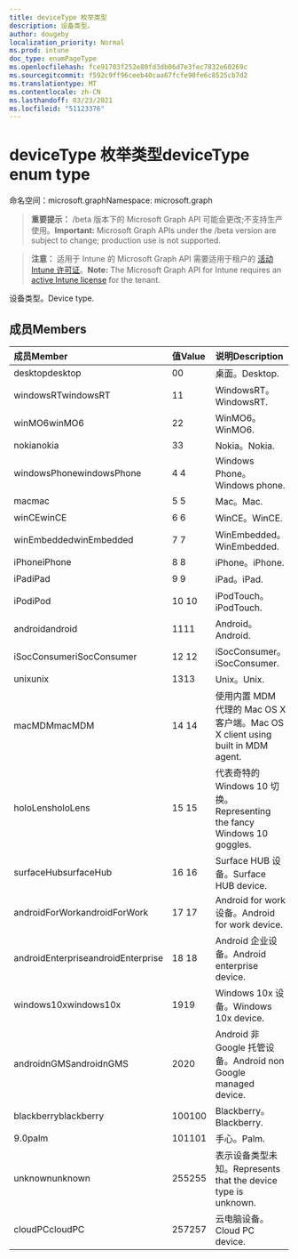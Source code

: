 ```yaml
---
title: deviceType 枚举类型
description: 设备类型。
author: dougeby
localization_priority: Normal
ms.prod: intune
doc_type: enumPageType
ms.openlocfilehash: fce91703f252e80fd3db06d7e3fec7832e60269c
ms.sourcegitcommit: f592c9ff96ceeb40caa67fcfe90fe6c8525cb7d2
ms.translationtype: MT
ms.contentlocale: zh-CN
ms.lasthandoff: 03/23/2021
ms.locfileid: "51123376"
---
```

# <a name="devicetype-enum-type"></a><span data-ttu-id="465ad-103">deviceType 枚举类型</span><span class="sxs-lookup"><span data-stu-id="465ad-103">deviceType enum type</span></span>

<span data-ttu-id="465ad-104">命名空间：microsoft.graph</span><span class="sxs-lookup"><span data-stu-id="465ad-104">Namespace: microsoft.graph</span></span>

> <span data-ttu-id="465ad-105">**重要提示：** /beta 版本下的 Microsoft Graph API 可能会更改;不支持生产使用。</span><span class="sxs-lookup"><span data-stu-id="465ad-105">**Important:** Microsoft Graph APIs under the /beta version are subject to change; production use is not supported.</span></span>

> <span data-ttu-id="465ad-106">**注意：** 适用于 Intune 的 Microsoft Graph API 需要适用于租户的 [活动 Intune 许可证](https://go.microsoft.com/fwlink/?linkid=839381)。</span><span class="sxs-lookup"><span data-stu-id="465ad-106">**Note:** The Microsoft Graph API for Intune requires an [active Intune license](https://go.microsoft.com/fwlink/?linkid=839381) for the tenant.</span></span>

<span data-ttu-id="465ad-107">设备类型。</span><span class="sxs-lookup"><span data-stu-id="465ad-107">Device type.</span></span>

## <a name="members"></a><span data-ttu-id="465ad-108">成员</span><span class="sxs-lookup"><span data-stu-id="465ad-108">Members</span></span>
|<span data-ttu-id="465ad-109">成员</span><span class="sxs-lookup"><span data-stu-id="465ad-109">Member</span></span>|<span data-ttu-id="465ad-110">值</span><span class="sxs-lookup"><span data-stu-id="465ad-110">Value</span></span>|<span data-ttu-id="465ad-111">说明</span><span class="sxs-lookup"><span data-stu-id="465ad-111">Description</span></span>|
|:---|:---|:---|
|<span data-ttu-id="465ad-112">desktop</span><span class="sxs-lookup"><span data-stu-id="465ad-112">desktop</span></span>|<span data-ttu-id="465ad-113">0</span><span class="sxs-lookup"><span data-stu-id="465ad-113">0</span></span>|<span data-ttu-id="465ad-114">桌面。</span><span class="sxs-lookup"><span data-stu-id="465ad-114">Desktop.</span></span>|
|<span data-ttu-id="465ad-115">windowsRT</span><span class="sxs-lookup"><span data-stu-id="465ad-115">windowsRT</span></span>|<span data-ttu-id="465ad-116">1</span><span class="sxs-lookup"><span data-stu-id="465ad-116">1</span></span>|<span data-ttu-id="465ad-117">WindowsRT。</span><span class="sxs-lookup"><span data-stu-id="465ad-117">WindowsRT.</span></span>|
|<span data-ttu-id="465ad-118">winMO6</span><span class="sxs-lookup"><span data-stu-id="465ad-118">winMO6</span></span>|<span data-ttu-id="465ad-119">2</span><span class="sxs-lookup"><span data-stu-id="465ad-119">2</span></span>|<span data-ttu-id="465ad-120">WinMO6。</span><span class="sxs-lookup"><span data-stu-id="465ad-120">WinMO6.</span></span>|
|<span data-ttu-id="465ad-121">nokia</span><span class="sxs-lookup"><span data-stu-id="465ad-121">nokia</span></span>|<span data-ttu-id="465ad-122">3</span><span class="sxs-lookup"><span data-stu-id="465ad-122">3</span></span>|<span data-ttu-id="465ad-123">Nokia。</span><span class="sxs-lookup"><span data-stu-id="465ad-123">Nokia.</span></span>|
|<span data-ttu-id="465ad-124">windowsPhone</span><span class="sxs-lookup"><span data-stu-id="465ad-124">windowsPhone</span></span>|<span data-ttu-id="465ad-125">4 </span><span class="sxs-lookup"><span data-stu-id="465ad-125">4</span></span>|<span data-ttu-id="465ad-126">Windows Phone。</span><span class="sxs-lookup"><span data-stu-id="465ad-126">Windows phone.</span></span>|
|<span data-ttu-id="465ad-127">mac</span><span class="sxs-lookup"><span data-stu-id="465ad-127">mac</span></span>|<span data-ttu-id="465ad-128">5 </span><span class="sxs-lookup"><span data-stu-id="465ad-128">5</span></span>|<span data-ttu-id="465ad-129">Mac。</span><span class="sxs-lookup"><span data-stu-id="465ad-129">Mac.</span></span>|
|<span data-ttu-id="465ad-130">winCE</span><span class="sxs-lookup"><span data-stu-id="465ad-130">winCE</span></span>|<span data-ttu-id="465ad-131">6 </span><span class="sxs-lookup"><span data-stu-id="465ad-131">6</span></span>|<span data-ttu-id="465ad-132">WinCE。</span><span class="sxs-lookup"><span data-stu-id="465ad-132">WinCE.</span></span>|
|<span data-ttu-id="465ad-133">winEmbedded</span><span class="sxs-lookup"><span data-stu-id="465ad-133">winEmbedded</span></span>|<span data-ttu-id="465ad-134">7 </span><span class="sxs-lookup"><span data-stu-id="465ad-134">7</span></span>|<span data-ttu-id="465ad-135">WinEmbedded。</span><span class="sxs-lookup"><span data-stu-id="465ad-135">WinEmbedded.</span></span>|
|<span data-ttu-id="465ad-136">iPhone</span><span class="sxs-lookup"><span data-stu-id="465ad-136">iPhone</span></span>|<span data-ttu-id="465ad-137">8 </span><span class="sxs-lookup"><span data-stu-id="465ad-137">8</span></span>|<span data-ttu-id="465ad-138">iPhone。</span><span class="sxs-lookup"><span data-stu-id="465ad-138">iPhone.</span></span>|
|<span data-ttu-id="465ad-139">iPad</span><span class="sxs-lookup"><span data-stu-id="465ad-139">iPad</span></span>|<span data-ttu-id="465ad-140">9 </span><span class="sxs-lookup"><span data-stu-id="465ad-140">9</span></span>|<span data-ttu-id="465ad-141">iPad。</span><span class="sxs-lookup"><span data-stu-id="465ad-141">iPad.</span></span>|
|<span data-ttu-id="465ad-142">iPod</span><span class="sxs-lookup"><span data-stu-id="465ad-142">iPod</span></span>|<span data-ttu-id="465ad-143">10  </span><span class="sxs-lookup"><span data-stu-id="465ad-143">10</span></span>|<span data-ttu-id="465ad-144">iPodTouch。</span><span class="sxs-lookup"><span data-stu-id="465ad-144">iPodTouch.</span></span>|
|<span data-ttu-id="465ad-145">android</span><span class="sxs-lookup"><span data-stu-id="465ad-145">android</span></span>|<span data-ttu-id="465ad-146">11</span><span class="sxs-lookup"><span data-stu-id="465ad-146">11</span></span>|<span data-ttu-id="465ad-147">Android。</span><span class="sxs-lookup"><span data-stu-id="465ad-147">Android.</span></span>|
|<span data-ttu-id="465ad-148">iSocConsumer</span><span class="sxs-lookup"><span data-stu-id="465ad-148">iSocConsumer</span></span>|<span data-ttu-id="465ad-149">12 </span><span class="sxs-lookup"><span data-stu-id="465ad-149">12</span></span>|<span data-ttu-id="465ad-150">iSocConsumer。</span><span class="sxs-lookup"><span data-stu-id="465ad-150">iSocConsumer.</span></span>|
|<span data-ttu-id="465ad-151">unix</span><span class="sxs-lookup"><span data-stu-id="465ad-151">unix</span></span>|<span data-ttu-id="465ad-152">13</span><span class="sxs-lookup"><span data-stu-id="465ad-152">13</span></span>|<span data-ttu-id="465ad-153">Unix。</span><span class="sxs-lookup"><span data-stu-id="465ad-153">Unix.</span></span>|
|<span data-ttu-id="465ad-154">macMDM</span><span class="sxs-lookup"><span data-stu-id="465ad-154">macMDM</span></span>|<span data-ttu-id="465ad-155">14 </span><span class="sxs-lookup"><span data-stu-id="465ad-155">14</span></span>|<span data-ttu-id="465ad-156">使用内置 MDM 代理的 Mac OS X 客户端。</span><span class="sxs-lookup"><span data-stu-id="465ad-156">Mac OS X client using built in MDM agent.</span></span>|
|<span data-ttu-id="465ad-157">holoLens</span><span class="sxs-lookup"><span data-stu-id="465ad-157">holoLens</span></span>|<span data-ttu-id="465ad-158">15 </span><span class="sxs-lookup"><span data-stu-id="465ad-158">15</span></span>|<span data-ttu-id="465ad-159">代表奇特的 Windows 10 切换。</span><span class="sxs-lookup"><span data-stu-id="465ad-159">Representing the fancy Windows 10 goggles.</span></span>|
|<span data-ttu-id="465ad-160">surfaceHub</span><span class="sxs-lookup"><span data-stu-id="465ad-160">surfaceHub</span></span>|<span data-ttu-id="465ad-161">16 </span><span class="sxs-lookup"><span data-stu-id="465ad-161">16</span></span>|<span data-ttu-id="465ad-162">Surface HUB 设备。</span><span class="sxs-lookup"><span data-stu-id="465ad-162">Surface HUB device.</span></span>|
|<span data-ttu-id="465ad-163">androidForWork</span><span class="sxs-lookup"><span data-stu-id="465ad-163">androidForWork</span></span>|<span data-ttu-id="465ad-164">17 </span><span class="sxs-lookup"><span data-stu-id="465ad-164">17</span></span>|<span data-ttu-id="465ad-165">Android for work 设备。</span><span class="sxs-lookup"><span data-stu-id="465ad-165">Android for work device.</span></span>|
|<span data-ttu-id="465ad-166">androidEnterprise</span><span class="sxs-lookup"><span data-stu-id="465ad-166">androidEnterprise</span></span>|<span data-ttu-id="465ad-167">18 </span><span class="sxs-lookup"><span data-stu-id="465ad-167">18</span></span>|<span data-ttu-id="465ad-168">Android 企业设备。</span><span class="sxs-lookup"><span data-stu-id="465ad-168">Android enterprise device.</span></span>|
|<span data-ttu-id="465ad-169">windows10x</span><span class="sxs-lookup"><span data-stu-id="465ad-169">windows10x</span></span>|<span data-ttu-id="465ad-170">19</span><span class="sxs-lookup"><span data-stu-id="465ad-170">19</span></span>|<span data-ttu-id="465ad-171">Windows 10x 设备。</span><span class="sxs-lookup"><span data-stu-id="465ad-171">Windows 10x device.</span></span>|
|<span data-ttu-id="465ad-172">androidnGMS</span><span class="sxs-lookup"><span data-stu-id="465ad-172">androidnGMS</span></span>|<span data-ttu-id="465ad-173">20</span><span class="sxs-lookup"><span data-stu-id="465ad-173">20</span></span>|<span data-ttu-id="465ad-174">Android 非 Google 托管设备。</span><span class="sxs-lookup"><span data-stu-id="465ad-174">Android non Google managed device.</span></span>|
|<span data-ttu-id="465ad-175">blackberry</span><span class="sxs-lookup"><span data-stu-id="465ad-175">blackberry</span></span>|<span data-ttu-id="465ad-176">100</span><span class="sxs-lookup"><span data-stu-id="465ad-176">100</span></span>|<span data-ttu-id="465ad-177">Blackberry。</span><span class="sxs-lookup"><span data-stu-id="465ad-177">Blackberry.</span></span>|
|<span data-ttu-id="465ad-178">9.0</span><span class="sxs-lookup"><span data-stu-id="465ad-178">palm</span></span>|<span data-ttu-id="465ad-179">101</span><span class="sxs-lookup"><span data-stu-id="465ad-179">101</span></span>|<span data-ttu-id="465ad-180">手心。</span><span class="sxs-lookup"><span data-stu-id="465ad-180">Palm.</span></span>|
|<span data-ttu-id="465ad-181">unknown</span><span class="sxs-lookup"><span data-stu-id="465ad-181">unknown</span></span>|<span data-ttu-id="465ad-182">255</span><span class="sxs-lookup"><span data-stu-id="465ad-182">255</span></span>|<span data-ttu-id="465ad-183">表示设备类型未知。</span><span class="sxs-lookup"><span data-stu-id="465ad-183">Represents that the device type is unknown.</span></span>|
|<span data-ttu-id="465ad-184">cloudPC</span><span class="sxs-lookup"><span data-stu-id="465ad-184">cloudPC</span></span>|<span data-ttu-id="465ad-185">257</span><span class="sxs-lookup"><span data-stu-id="465ad-185">257</span></span>|<span data-ttu-id="465ad-186">云电脑设备。</span><span class="sxs-lookup"><span data-stu-id="465ad-186">Cloud PC device.</span></span>|





